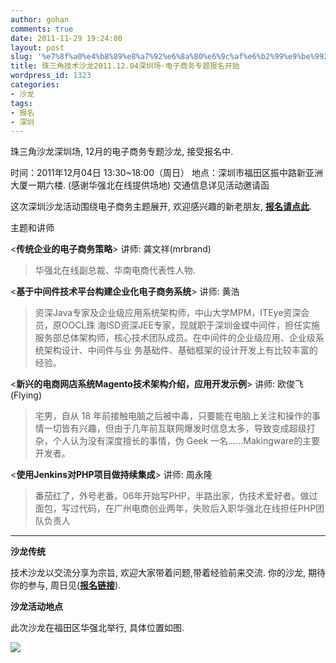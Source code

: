 ```yaml
---
author: gohan
comments: true
date: 2011-11-29 19:24:00
layout: post
slug: '%e7%8f%a0%e4%b8%89%e8%a7%92%e6%8a%80%e6%9c%af%e6%b2%99%e9%be%992011-12-04%e6%b7%b1%e5%9c%b3%e5%9c%ba-%e7%94%b5%e5%ad%90%e5%95%86%e5%8a%a1%e4%b8%93%e9%a2%98%e6%8a%a5%e5%90%8d%e5%bc%80%e5%a7%8b'
title: 珠三角技术沙龙2011.12.04深圳场-电子商务专题报名开始
wordpress_id: 1323
categories:
- 沙龙
tags:
- 报名
- 深圳
---
```


珠三角沙龙深圳场, 12月的电子商务专题沙龙, 接受报名中.

时间：2011年12月04日 13:30~18:00（周日）
 地点：深圳市福田区振中路新亚洲大厦一期六楼.
 (感谢华强北在线提供场地) 交通信息详见活动邀请函

这次深圳沙龙活动围绕电子商务主题展开, 欢迎感兴趣的新老朋友, **[报名请点此](http://f.jeffkit.info/techparty/techparty_20111204_sz/)**.

主题和讲师

<**传统企业的电子商务策略**>
 讲师: 龚文祥(mrbrand)

> 华强北在线副总裁、华南电商代表性人物.
 

<**基于中间件技术平台构建企业化电子商务系统**>
  讲师: 黄浩

> 资深Java专家及企业级应用系统架构师，中山大学MPM，ITEye资深会员，原OOCL珠  海ISD资深JEE专家，现就职于深圳金蝶中间件，担任实施服务部总体架构师，核心技术团队成员。在中间件的企业级应用、企业级系统架构设计、中间件与业  务基础件、基础框架的设计开发上有比较丰富的经验。

<**新兴的电商网店系统Magento技术架构介绍，应用开发示例**>
  讲师: 欧俊飞(Flying)

> 宅男，自从 18  年前接触电脑之后被中毒，只要能在电脑上关注和操作的事情一切皆有兴趣，但由于几年前互联网爆发时信息太多，导致变成超级打杂，个人认为没有深度擅长的事情，伪 Geek  一名……Makingware的主要开发者。

<**使用Jenkins对PHP项目做持续集成**>
  讲师: 周永隆

> 番茄红了，外号老番。06年开始写PHP，半路出家，伪技术爱好者。做过面包，写过代码，在广州电商创业两年，失败后入职华强北在线担任PHP团队负责人

* * *

**沙龙传统**

技术沙龙以交流分享为宗旨, 欢迎大家带着问题,带着经验前来交流. 你的沙龙, 期待你的参与, 周日见(**[报名链接](http://f.jeffkit.info/techparty/techparty_20111204_sz/)**).

**沙龙活动地点**

此次沙龙在福田区华强北举行, 具体位置如图.


![](http://www.360hqb.com/misc/images/c1.png)

